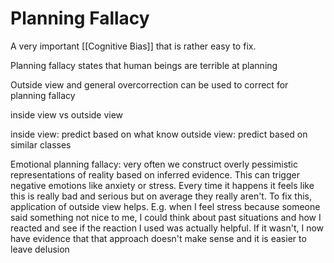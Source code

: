 # Planning Fallacy

A very important [[Cognitive Bias]] that is rather easy to fix.

Planning fallacy states that human beings are terrible at planning

Outside view and general overcorrection can be used to correct for planning fallacy

inside view vs outside view

inside view: predict based on what know
outside view: predict based on similar classes


Emotional planning fallacy: very often we construct overly pessimistic representations of reality based on inferred evidence.
This can trigger negative emotions like anxiety or stress. Every time it happens it feels like this is really bad and serious but on average they really aren't.
To fix this, application of outside view helps. E.g. when I feel stress because someone said something not nice to me, I could think about past situations and how I reacted and see if the reaction I used was actually helpful. If it wasn't, I now have evidence that that approach doesn't make sense and it is easier to leave delusion
